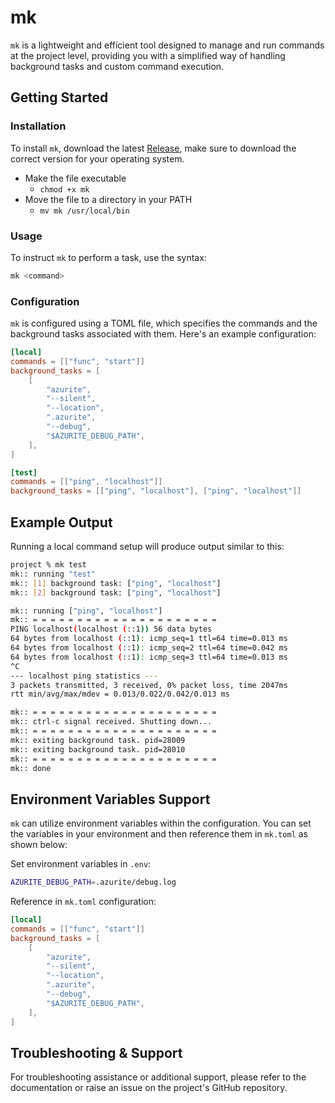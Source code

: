 # mk

`mk` is a lightweight and efficient tool designed to manage and run commands at the project level, providing you with a simplified way of handling background tasks and custom command execution.

## Getting Started

### Installation
To install `mk`, download the latest [Release](https://github.com/uname-n/mk/releases), make sure to download the correct version for your operating system.

- Make the file executable
    - `chmod +x mk`
- Move the file to a directory in your PATH
    - `mv mk /usr/local/bin`

### Usage

To instruct `mk` to perform a task, use the syntax:

```bash
mk <command>
```

### Configuration

`mk` is configured using a TOML file, which specifies the commands and the background tasks associated with them. Here's an example configuration:

```toml
[local]
commands = [["func", "start"]]
background_tasks = [
    [
        "azurite",
        "--silent",
        "--location",
        ".azurite",
        "--debug",
        "$AZURITE_DEBUG_PATH",
    ],
]

[test]
commands = [["ping", "localhost"]]
background_tasks = [["ping", "localhost"], ["ping", "localhost"]]
```

## Example Output

Running a local command setup will produce output similar to this:

```bash
project % mk test
mk:: running "test"
mk:: [1] background task: ["ping", "localhost"]
mk:: [2] background task: ["ping", "localhost"]

mk:: running ["ping", "localhost"]
mk:: = = = = = = = = = = = = = = = = = = = = =
PING localhost(localhost (::1)) 56 data bytes
64 bytes from localhost (::1): icmp_seq=1 ttl=64 time=0.013 ms
64 bytes from localhost (::1): icmp_seq=2 ttl=64 time=0.042 ms
64 bytes from localhost (::1): icmp_seq=3 ttl=64 time=0.013 ms
^C
--- localhost ping statistics ---
3 packets transmitted, 3 received, 0% packet loss, time 2047ms
rtt min/avg/max/mdev = 0.013/0.022/0.042/0.013 ms

mk:: = = = = = = = = = = = = = = = = = = = = =
mk:: ctrl-c signal received. Shutting down...
mk:: = = = = = = = = = = = = = = = = = = = = =
mk:: exiting background task. pid=28009
mk:: exiting background task. pid=28010
mk:: = = = = = = = = = = = = = = = = = = = = =
mk:: done 
```

## Environment Variables Support

`mk` can utilize environment variables within the configuration. You can set the variables in your environment and then reference them in `mk.toml` as shown below:

Set environment variables in `.env`:

```bash
AZURITE_DEBUG_PATH=.azurite/debug.log
```

Reference in `mk.toml` configuration:

```toml
[local]
commands = [["func", "start"]]
background_tasks = [
    [
        "azurite",
        "--silent",
        "--location",
        ".azurite",
        "--debug",
        "$AZURITE_DEBUG_PATH",
    ],
]
```

## Troubleshooting & Support

For troubleshooting assistance or additional support, please refer to the documentation or raise an issue on the project's GitHub repository.
